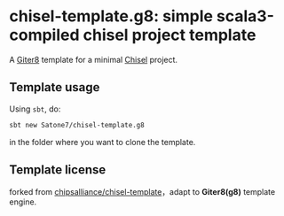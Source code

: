 chisel-template.g8: simple scala3-compiled chisel project template
=================

A [Giter8][g8] template for a minimal [Chisel][Chisel] project.

Template usage
--------------
Using `sbt`, do:

```Bash
sbt new Satone7/chisel-template.g8
```

in the folder where you want to clone the template.

Template license
----------------
forked from [chipsalliance/chisel-template][chipsalliance/chisel-template]，adapt to **Giter8(g8)** template engine.

[g8]: http://www.foundweekends.org/giter8/
[Scala 3]: http://dotty.epfl.ch/
[Nicolas Stucki]: https://github.com/nicolasstucki
[Chisel]: https://www.chisel-lang.org/
[chipsalliance/chisel-template]: https://github.com/chipsalliance/chisel-template